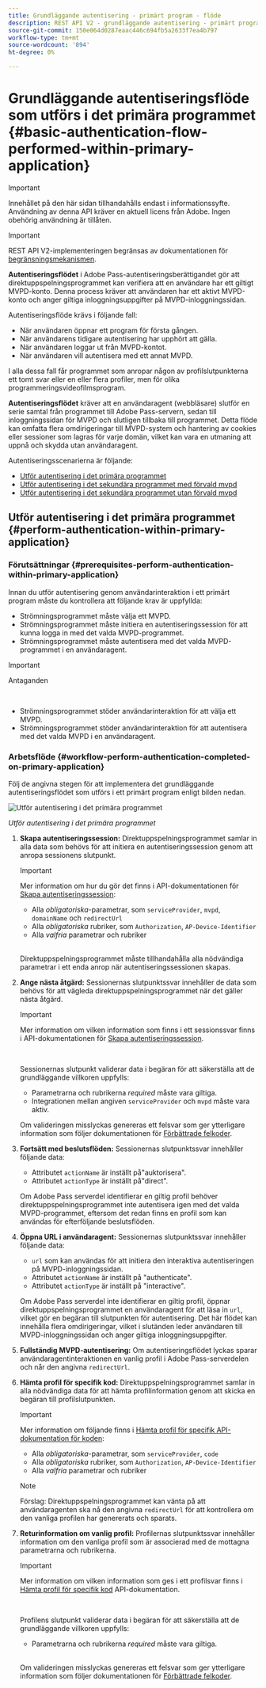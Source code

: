 ```yaml
---
title: Grundläggande autentisering - primärt program - flöde
description: REST API V2 - grundläggande autentisering - primärt program - flöde
source-git-commit: 150e064d0287eaac446c694fb5a2633f7ea4b797
workflow-type: tm+mt
source-wordcount: '894'
ht-degree: 0%

---
```



# Grundläggande autentiseringsflöde som utförs i det primära programmet {#basic-authentication-flow-performed-within-primary-application}

>[!IMPORTANT]
>
> Innehållet på den här sidan tillhandahålls endast i informationssyfte. Användning av denna API kräver en aktuell licens från Adobe. Ingen obehörig användning är tillåten.

>[!IMPORTANT]
>
> REST API V2-implementeringen begränsas av dokumentationen för [begränsningsmekanismen](/help/authentication/throttling-mechanism.md).

**Autentiseringsflödet** i Adobe Pass-autentiseringsberättigandet gör att direktuppspelningsprogrammet kan verifiera att en användare har ett giltigt MVPD-konto. Denna process kräver att användaren har ett aktivt MVPD-konto och anger giltiga inloggningsuppgifter på MVPD-inloggningssidan.

Autentiseringsflöde krävs i följande fall:

* När användaren öppnar ett program för första gången.
* När användarens tidigare autentisering har upphört att gälla.
* När användaren loggar ut från MVPD-kontot.
* När användaren vill autentisera med ett annat MVPD.

I alla dessa fall får programmet som anropar någon av profilslutpunkterna ett tomt svar eller en eller flera profiler, men för olika programmeringsvideofilmsprogram.

**Autentiseringsflödet** kräver att en användaragent (webbläsare) slutför en serie samtal från programmet till Adobe Pass-servern, sedan till inloggningssidan för MVPD och slutligen tillbaka till programmet. Detta flöde kan omfatta flera omdirigeringar till MVPD-system och hantering av cookies eller sessioner som lagras för varje domän, vilket kan vara en utmaning att uppnå och skydda utan användaragent.

Autentiseringsscenarierna är följande:

* [Utför autentisering i det primära programmet](./rest-api-v2-basic-authentication-primary-application-flow.md)
* [Utför autentisering i det sekundära programmet med förvald mvpd](./rest-api-v2-basic-authentication-secondary-application-flow.md)
* [Utför autentisering i det sekundära programmet utan förvald mvpd](./rest-api-v2-basic-authentication-secondary-application-flow.md)

## Utför autentisering i det primära programmet {#perform-authentication-within-primary-application}

### Förutsättningar {#prerequisites-perform-authentication-within-primary-application}

Innan du utför autentisering genom användarinteraktion i ett primärt program måste du kontrollera att följande krav är uppfyllda:

* Strömningsprogrammet måste välja ett MVPD.
* Strömningsprogrammet måste initiera en autentiseringssession för att kunna logga in med det valda MVPD-programmet.
* Strömningsprogrammet måste autentisera med det valda MVPD-programmet i en användaragent.

>[!IMPORTANT]
>
> Antaganden
>
> <br/>
> 
> * Strömningsprogrammet stöder användarinteraktion för att välja ett MVPD.
> * Strömningsprogrammet stöder användarinteraktion för att autentisera med det valda MVPD i en användaragent.

### Arbetsflöde {#workflow-perform-authentication-completed-on-primary-application}

Följ de angivna stegen för att implementera det grundläggande autentiseringsflödet som utförs i ett primärt program enligt bilden nedan.

![Utför autentisering i det primära programmet](../../../assets/rest-api-v2/flows/basic-access-flows/rest-api-v2-perform-authentication-within-primary-application.png)

*Utför autentisering i det primära programmet*

1. **Skapa autentiseringssession:** Direktuppspelningsprogrammet samlar in alla data som behövs för att initiera en autentiseringssession genom att anropa sessionens slutpunkt.

   >[!IMPORTANT]
   >
   > Mer information om hur du gör det finns i API-dokumentationen för [Skapa autentiseringssession](../../apis/sessions-apis/rest-api-v2-sessions-apis-create-authentication-session.md):
   > 
   > * Alla _obligatoriska_-parametrar, som `serviceProvider`, `mvpd`, `domainName` och `redirectUrl`
   > * Alla _obligatoriska_ rubriker, som `Authorization`, `AP-Device-Identifier`
   > * Alla _valfria_ parametrar och rubriker
   > 
   > <br/>
   > 
   > Direktuppspelningsprogrammet måste tillhandahålla alla nödvändiga parametrar i ett enda anrop när autentiseringssessionen skapas.

1. **Ange nästa åtgärd:** Sessionernas slutpunktssvar innehåller de data som behövs för att vägleda direktuppspelningsprogrammet när det gäller nästa åtgärd.

   >[!IMPORTANT]
   >
   > Mer information om vilken information som finns i ett sessionssvar finns i API-dokumentationen för [Skapa autentiseringssession](../../apis/sessions-apis/rest-api-v2-sessions-apis-create-authentication-session.md).
   > 
   > <br/>
   > 
   > Sessionernas slutpunkt validerar data i begäran för att säkerställa att de grundläggande villkoren uppfylls:
   >
   > * Parametrarna och rubrikerna _required_ måste vara giltiga.
   > * Integrationen mellan angiven `serviceProvider` och `mvpd` måste vara aktiv.
   > 
   > Om valideringen misslyckas genereras ett felsvar som ger ytterligare information som följer dokumentationen för [Förbättrade felkoder](../../../enhanced-error-codes.md).

1. **Fortsätt med beslutsflöden:** Sessionernas slutpunktssvar innehåller följande data:
   * Attributet `actionName` är inställt på&quot;auktorisera&quot;.
   * Attributet `actionType` är inställt på&quot;direct&quot;.

   Om Adobe Pass serverdel identifierar en giltig profil behöver direktuppspelningsprogrammet inte autentisera igen med det valda MVPD-programmet, eftersom det redan finns en profil som kan användas för efterföljande beslutsflöden.

1. **Öppna URL i användaragent:** Sessionernas slutpunktssvar innehåller följande data:
   * `url` som kan användas för att initiera den interaktiva autentiseringen på MVPD-inloggningssidan.
   * Attributet `actionName` är inställt på &quot;authenticate&quot;.
   * Attributet `actionType` är inställt på &quot;interactive&quot;.

   Om Adobe Pass serverdel inte identifierar en giltig profil, öppnar direktuppspelningsprogrammet en användaragent för att läsa in `url`, vilket gör en begäran till slutpunkten för autentisering. Det här flödet kan innehålla flera omdirigeringar, vilket i slutänden leder användaren till MVPD-inloggningssidan och anger giltiga inloggningsuppgifter.

1. **Fullständig MVPD-autentisering:** Om autentiseringsflödet lyckas sparar användaragentinteraktionen en vanlig profil i Adobe Pass-serverdelen och når den angivna `redirectUrl`.

1. **Hämta profil för specifik kod:** Direktuppspelningsprogrammet samlar in alla nödvändiga data för att hämta profilinformation genom att skicka en begäran till profilslutpunkten.

   >[!IMPORTANT]
   >
   > Mer information om följande finns i [Hämta profil för specifik API-dokumentation för koden](../../apis/profiles-apis/rest-api-v2-profiles-apis-retrieve-profile-for-specific-code.md):
   >
   > * Alla _obligatoriska_-parametrar, som `serviceProvider`, `code`
   > * Alla _obligatoriska_ rubriker, som `Authorization`, `AP-Device-Identifier`
   > * Alla _valfria_ parametrar och rubriker

   >[!NOTE]
   >
   > Förslag: Direktuppspelningsprogrammet kan vänta på att användaragenten ska nå den angivna `redirectUrl` för att kontrollera om den vanliga profilen har genererats och sparats.

1. **Returinformation om vanlig profil:** Profilernas slutpunktssvar innehåller information om den vanliga profil som är associerad med de mottagna parametrarna och rubrikerna.

   >[!IMPORTANT]
   >
   > Mer information om vilken information som ges i ett profilsvar finns i [Hämta profil för specifik kod](../../apis/profiles-apis/rest-api-v2-profiles-apis-retrieve-profile-for-specific-code.md) API-dokumentation.
   > 
   > <br/>
   > 
   > Profilens slutpunkt validerar data i begäran för att säkerställa att de grundläggande villkoren uppfylls:
   >
   > * Parametrarna och rubrikerna _required_ måste vara giltiga.
   >
   > <br/>
   > 
   > Om valideringen misslyckas genereras ett felsvar som ger ytterligare information som följer dokumentationen för [Förbättrade felkoder](../../../enhanced-error-codes.md).
